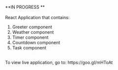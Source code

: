 **IN PROGRESS **</br>
</br>
React Application that contains: <br/>
1) Greeter component <br/>
2) Weather component <br/>
3) Timer component </br>
4) Countdown component </br>
5) Task component</br>
<br/>
To view live application, go to: https://goo.gl/mHToAt
